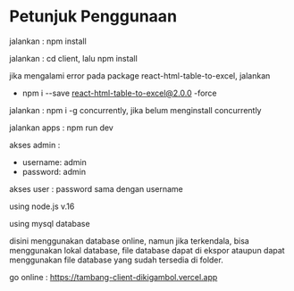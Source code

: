 # Petunjuk Penggunaan 

jalankan : npm install

jalankan : cd client, lalu npm install

jika mengalami error pada package react-html-table-to-excel, jalankan
- npm i --save react-html-table-to-excel@2.0.0 -force

jalankan : npm i -g concurrently, jika belum menginstall concurrently

jalankan apps : npm run dev

akses admin :
- username: admin
- password: admin

akses user :
password sama dengan username

using node.js v.16

using mysql database

disini menggunakan database online, namun jika terkendala, bisa menggunakan lokal database, file database dapat di ekspor ataupun dapat menggunakan file database yang sudah tersedia di folder.

go online : https://tambang-client-dikigambol.vercel.app
